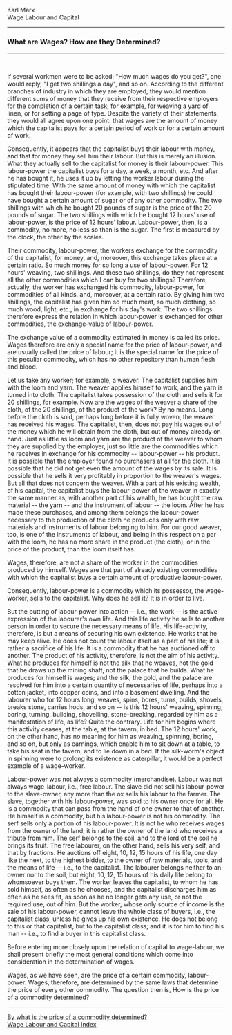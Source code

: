 Karl Marx\
Wage Labour and Capital

------------------------------------------------------------------------

### What are Wages? How are they Determined?

------------------------------------------------------------------------

 

If several workmen were to be asked: \"How much wages do you get?\", one
would reply, \"I get two shillings a day\", and so on. According to the
different branches of industry in which they are employed, they would
mention different sums of money that they receive from their respective
employers for the completion of a certain task; for example, for weaving
a yard of linen, or for setting a page of type. Despite the variety of
their statements, they would all agree upon one point: that wages are
the amount of money which the capitalist pays for a certain period of
work or for a certain amount of work.

Consequently, it appears that the capitalist buys their labour with
money, and that for money they sell him their labour. But this is merely
an illusion. What they actually sell to the capitalist for money is
their labour-power. This labour-power the capitalist buys for a day, a
week, a month, etc. And after he has bought it, he uses it up by letting
the worker labour during the stipulated time. With the same amount of
money with which the capitalist has bought their labour-power (for
example, with two shillings) he could have bought a certain amount of
sugar or of any other commodity. The two shillings with which he bought
20 pounds of sugar is the price of the 20 pounds of sugar. The two
shillings with which he bought 12 hours\' use of labour-power, is the
price of 12 hours\' labour. Labour-power, then, is a commodity, no more,
no less so than is the sugar. The first is measured by the clock, the
other by the scales.

Their commodity, labour-power, the workers exchange for the commodity of
the capitalist, for money, and, moreover, this exchange takes place at a
certain ratio. So much money for so long a use of labour-power. For 12
hours\' weaving, two shillings. And these two shillings, do they not
represent all the other commodities which I can buy for two shillings?
Therefore, actually, the worker has exchanged his commodity,
labour-power, for commodities of all kinds, and, moreover, at a certain
ratio. By giving him two shillings, the capitalist has given him so much
meat, so much clothing, so much wood, light, etc., in exchange for his
day\'s work. The two shillings therefore express the relation in which
labour-power is exchanged for other commodities, the exchange-value of
labour-power.

The exchange value of a commodity estimated in money is called its
price. Wages therefore are only a special name for the price of
labour-power, and are usually called the price of labour; it is the
special name for the price of this peculiar commodity, which has no
other repository than human flesh and blood.

Let us take any worker; for example, a weaver. The capitalist supplies
him with the loom and yarn. The weaver applies himself to work, and the
yarn is turned into cloth. The capitalist takes possession of the cloth
and sells it for 20 shillings, for example. Now are the wages of the
weaver a share of the cloth, of the 20 shillings, of the product of the
work? By no means. Long before the cloth is sold, perhaps long before it
is fully woven, the weaver has received his wages. The capitalist, then,
does not pay his wages out of the money which he will obtain from the
cloth, but out of money already on hand. Just as little as loom and yarn
are the product of the weaver to whom they are supplied by the employer,
just so little are the commodities which he receives in exchange for his
commodity -- labour-power -- his product. It is possible that the
employer found no purchasers at all for the cloth. It is possible that
he did not get even the amount of the wages by its sale. It is possible
that he sells it very profitably in proportion to the weaver\'s wages.
But all that does not concern the weaver. With a part of his existing
wealth, of his capital, the capitalist buys the labour-power of the
weaver in exactly the same manner as, with another part of his wealth,
he has bought the raw material -- the yarn -- and the instrument of
labour -- the loom. After he has made these purchases, and among them
belongs the labour-power necessary to the production of the cloth he
produces only with raw materials and instruments of labour belonging to
him. For our good weaver, too, is one of the instruments of labour, and
being in this respect on a par with the loom, he has no more share in
the product (the cloth), or in the price of the product, than the loom
itself has.

Wages, therefore, are not a share of the worker in the commodities
produced by himself. Wages are that part of already existing commodities
with which the capitalist buys a certain amount of productive
labour-power.

Consequently, labour-power is a commodity which its possessor, the
wage-worker, sells to the capitalist. Why does he sell it? It is in
order to live.

But the putting of labour-power into action -- i.e., the work -- is the
active expression of the labourer\'s own life. And this life activity he
sells to another person in order to secure the necessary means of life.
His life-activity, therefore, is but a means of securing his own
existence. He works that he may keep alive. He does not count the labour
itself as a part of his life; it is rather a sacrifice of his life. It
is a commodity that he has auctioned off to another. The product of his
activity, therefore, is not the aim of his activity. What he produces
for himself is not the silk that he weaves, not the gold that he draws
up the mining shaft, not the palace that he builds. What he produces for
himself is wages; and the silk, the gold, and the palace are resolved
for him into a certain quantity of necessaries of life, perhaps into a
cotton jacket, into copper coins, and into a basement dwelling. And the
labourer who for 12 hours long, weaves, spins, bores, turns, builds,
shovels, breaks stone, carries hods, and so on -- is this 12 hours\'
weaving, spinning, boring, turning, building, shovelling,
stone-breaking, regarded by him as a manifestation of life, as life?
Quite the contrary. Life for him begins where this activity ceases, at
the table, at the tavern, in bed. The 12 hours\' work, on the other
hand, has no meaning for him as weaving, spinning, boring, and so on,
but only as earnings, which enable him to sit down at a table, to take
his seat in the tavern, and to lie down in a bed. If the silk-worm\'s
object in spinning were to prolong its existence as caterpillar, it
would be a perfect example of a wage-worker.

Labour-power was not always a commodity (merchandise). Labour was not
always wage-labour, i.e., free labour. The slave did not sell his
labour-power to the slave-owner, any more than the ox sells his labour
to the farmer. The slave, together with his labour-power, was sold to
his owner once for all. He is a commodity that can pass from the hand of
one owner to that of another. He himself is a commodity, but his
labour-power is not his commodity. The serf sells only a portion of his
labour-power. It is not he who receives wages from the owner of the
land; it is rather the owner of the land who receives a tribute from
him. The serf belongs to the soil, and to the lord of the soil he brings
its fruit. The free labourer, on the other hand, sells his very self,
and that by fractions. He auctions off eight, 10, 12, 15 hours of his
life, one day like the next, to the highest bidder, to the owner of raw
materials, tools, and the means of life -- i.e., to the capitalist. The
labourer belongs neither to an owner nor to the soil, but eight, 10, 12,
15 hours of his daily life belong to whomsoever buys them. The worker
leaves the capitalist, to whom he has sold himself, as often as he
chooses, and the capitalist discharges him as often as he sees fit, as
soon as he no longer gets any use, or not the required use, out of him.
But the worker, whose only source of income is the sale of his
labour-power, cannot leave the whole class of buyers, i.e., the
capitalist class, unless he gives up his own existence. He does not
belong to this or that capitalist, but to the capitalist class; and it
is for him to find his man -- i.e., to find a buyer in this capitalist
class.

Before entering more closely upon the relation of capital to
wage-labour, we shall present briefly the most general conditions which
come into consideration in the determination of wages.

Wages, as we have seen, are the price of a certain commodity,
labour-power. Wages, therefore, are determined by the same laws that
determine the price of every other commodity. The question then is, How
is the price of a commodity determined?

------------------------------------------------------------------------

[By what is the price of a commodity determined?](ch03.htm)\
[Wage Labour and Capital Index](index.htm)
